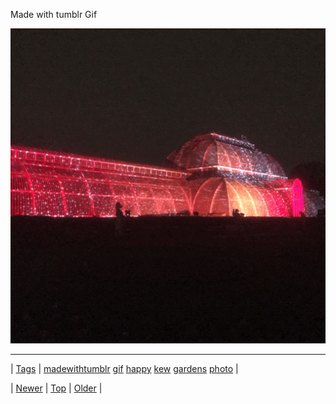 <!--
title: Made with tumblr Gif
date: 2020-06-28T15:27:00.105Z
tags: madewithtumblr, gif, happy, kew, gardens, photo
-->


Made with tumblr Gif

![](136396570209-0.gif)

<!--BOTTOM-POST-NAVIGATION-->
---

| [Tags](tags.md) | [madewithtumblr](tag-madewithtumblr.md) [gif](tag-gif.md) [happy](tag-happy.md) [kew](tag-kew.md) [gardens](tag-gardens.md) [photo](tag-photo.md) |

| [Newer](136250691059.md) | [Top](index.md) | [Older](136477128934.md) |